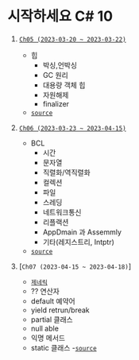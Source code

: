# 시작하세요 C# 10 
1. [`Ch05 (2023-03-20 ~ 2023-03-22)`](https://ktn1075.tistory.com/42)
   - 힙
      - 박싱,언박싱
      - GC 원리 
      - 대용량 객체 힙 
      - 자원해제
      - finalizer
   - [`source`](https://github.com/ktn1075/study/tree/main/Language/C%23/C%2310/StartC%23/Ch05)
   
2. [`Ch06 (2023-03-23 ~ 2023-04-15)`](https://ktn1075.tistory.com/45)
   - BCL
      - 시간 
      - 문자열
      - 직렬화/역직렬화
      - 컬렉션
      - 파일
      - 스레딩
      - 네트워크통신
      - 리플랙션
      - AppDmain 과 Assemmly
      - 기타(레지스트리, Intptr)
   - [`source`](https://github.com/ktn1075/study/tree/main/Language/C%23/C%2310/StartC%23/Ch06)

3. [`Ch07 (2023-04-15 ~ 2023-04-18)`] 
   - [`제네릭`](https://ktn1075.tistory.com/58)
   - ?? 연산자
   - default 예약어
   - yield retrun/break
   - partial 클래스
   - null able
   - 익명 메서드
   - static 클래스
   -[`source`](https://github.com/ktn1075/study/tree/main/Language/C%23/C%2310/StartC%23/Ch07)
